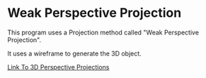 # Weak Perspective Projection

This program uses a Projection method called "Weak Perspective Projection".

It uses a wireframe to generate the 3D object.

[Link To 3D Perspective Projections](https://en.wikipedia.org/wiki/3D_projection)